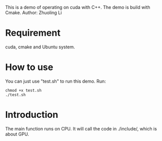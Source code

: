 This is a demo of operating on cuda with C++. The demo is build with Cmake. 
Author: Zhuoling Li

# Requirement
cuda, cmake and Ubuntu system.

# How to use
You can just use "test.sh" to run this demo. Run:
```
chmod +x test.sh
./test.sh
```

# Introduction
The main function runs on CPU. It will call the code in ./include/, which is about GPU.
